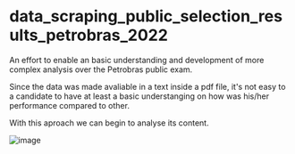 # data_scraping_public_selection_results_petrobras_2022
 An effort to enable an basic understanding and development of more complex analysis over the Petrobras public exam. 
 
Since the data was made avaliable in a text inside a pdf file, it's not easy to a candidate to have at least a basic understanging on how was his/her performance compared to other. 

With this aproach we can begin to analyse its content. 

 ![image](https://user-images.githubusercontent.com/57647868/158916374-84b69908-7c90-4c63-9d51-7f86277073cf.png)
